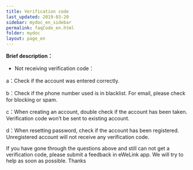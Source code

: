 ```yaml
---
title: Verification code
last_updated: 2019-03-20
sidebar: mydoc_en_sidebar
permalink: faqCode_en.html
folder: mydoc
layout: page_en
---
```



    
**Brief description：** 

- Not receiving verification code：

a：Check if the account was entered correctly.

b：Check if the phone number used is in blacklist. For email, please check for blocking or spam.

c：When creating an account, double check if the account has been taken. Verification code won’t be sent to existing account.

d：When resetting password, check if the account has been registered. Unregistered account will not receive any verification code.

If you have gone through the questions above and still can not get a verification code, please submit a feedback in eWeLink app. We will try to help as soon as possible. Thanks



